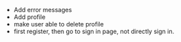 - Add error messages
- Add profile
- make user able to delete profile
- first register, then go to sign in page, not directly sign in.